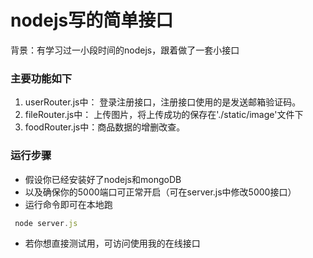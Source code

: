 # nodejs写的简单接口

背景：有学习过一小段时间的nodejs，跟着做了一套小接口
### 主要功能如下
1. userRouter.js中：
 登录注册接口，注册接口使用的是发送邮箱验证码。
2. fileRouter.js中：
 上传图片，将上传成功的保存在'./static/image'文件下
3. foodRouter.js中：商品数据的增删改查。

### 运行步骤
+ 假设你已经安装好了nodejs和mongoDB
+ 以及确保你的5000端口可正常开启（可在server.js中修改5000接口）
+ 运行命令即可在本地跑
```js
 node server.js
```
+ 若你想直接测试用，可访问使用我的在线接口

